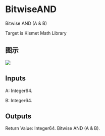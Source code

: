 # BitwiseAND

Bitwise AND (A & B)

Target is Kismet Math Library

## 图示

![]($-20221218-19510079.png)

## Inputs

A: Integer64.

B: Integer64.  

## Outputs

Return Value: Integer64. Bitwise AND (A & B).


